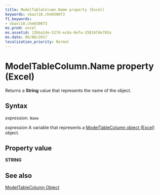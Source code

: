 ```yaml
---
title: ModelTableColumn.Name property (Excel)
keywords: vbaxl10.chm930073
f1_keywords:
- vbaxl10.chm930073
ms.prod: excel
ms.assetid: 13bba14e-527d-ec6a-0efa-15816fde703a
ms.date: 06/08/2017
localization_priority: Normal
---
```



# ModelTableColumn.Name property (Excel)

Returns a  **String** value that represents the name of the object.


## Syntax

_expression_. `Name`

_expression_ A variable that represents a [ModelTableColumn object (Excel)](Excel.modeltablecolumn.md) object.


## Property value

 **STRING**


## See also



[ModelTableColumn Object](Excel.modeltablecolumn.md)


